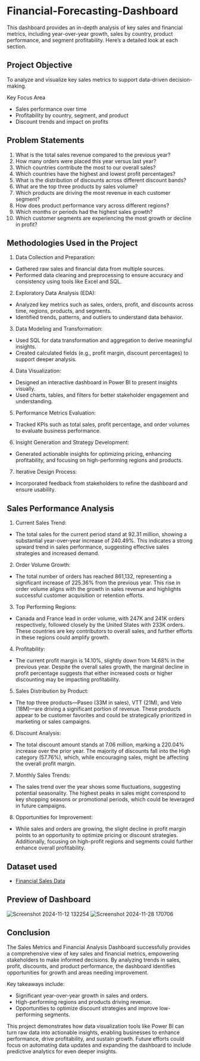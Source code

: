 # Financial-Forecasting-Dashboard
This dashboard provides an in-depth analysis of key sales and financial metrics, including year-over-year growth, sales by country, product performance, and segment profitability. Here’s a detailed look at each section.

## Project Objective
To analyze and visualize key sales metrics to support data-driven decision-making. 

Key Focus Area
- Sales performance over time
- Profitability by country, segment, and product
- Discount trends and impact on profits

## Problem Statements
1. What is the total sales revenue compared to the previous year?
2. How many orders were placed this year versus last year?
3. Which countries contribute the most to our overall sales?
4. Which countries have the highest and lowest profit percentages?
5. What is the distribution of discounts across different discount bands?
6. What are the top three products by sales volume?
7. Which products are driving the most revenue in each customer segment?
8. How does product performance vary across different regions?
9. Which months or periods had the highest sales growth?
10. Which customer segments are experiencing the most growth or decline in profit?

## Methodologies Used in the Project
1. Data Collection and Preparation:
- Gathered raw sales and financial data from multiple sources.
- Performed data cleaning and preprocessing to ensure accuracy and consistency using tools like Excel and SQL.

2. Exploratory Data Analysis (EDA):
- Analyzed key metrics such as sales, orders, profit, and discounts across time, regions, products, and segments.
- Identified trends, patterns, and outliers to understand data behavior.

3. Data Modeling and Transformation:
- Used SQL for data transformation and aggregation to derive meaningful insights.
- Created calculated fields (e.g., profit margin, discount percentages) to support deeper analysis.

4. Data Visualization:
- Designed an interactive dashboard in Power BI to present insights visually.
- Used charts, tables, and filters for better stakeholder engagement and understanding.

5. Performance Metrics Evaluation:
- Tracked KPIs such as total sales, profit percentage, and order volumes to evaluate business performance.

6. Insight Generation and Strategy Development:
- Generated actionable insights for optimizing pricing, enhancing profitability, and focusing on high-performing regions and products.

7. Iterative Design Process:
- Incorporated feedback from stakeholders to refine the dashboard and ensure usability.


## Sales Performance Analysis
1. Current Sales Trend:
- The total sales for the current period stand at 92.31 million, showing a substantial year-over-year increase of 240.49%. This indicates a strong upward trend in sales performance, suggesting effective sales strategies and increased demand.

2. Order Volume Growth:
- The total number of orders has reached 861,132, representing a significant increase of 225.36% from the previous year. This rise in order volume aligns with the growth in sales revenue and highlights successful customer acquisition or retention efforts.

3. Top Performing Regions:
- Canada and France lead in order volume, with 247K and 241K orders respectively, followed closely by the United States with 233K orders. These countries are key contributors to overall sales, and further efforts in these regions could amplify growth.

4. Profitability:
- The current profit margin is 14.10%, slightly down from 14.68% in the previous year. Despite the overall sales growth, the marginal decline in profit percentage suggests that either increased costs or higher discounting may be impacting profitability.

5. Sales Distribution by Product:
- The top three products—Paseo (33M in sales), VTT (21M), and Velo (18M)—are driving a significant portion of revenue. These products appear to be customer favorites and could be strategically prioritized in marketing or sales campaigns.

6. Discount Analysis:
- The total discount amount stands at 7.06 million, marking a 220.04% increase over the prior year. The majority of discounts fall into the High category (57.76%), which, while encouraging sales, might be affecting the overall profit margin.

7. Monthly Sales Trends:
- The sales trend over the year shows some fluctuations, suggesting potential seasonality. The highest peaks in sales might correspond to key shopping seasons or promotional periods, which could be leveraged in future campaigns.

8. Opportunities for Improvement:
- While sales and orders are growing, the slight decline in profit margin points to an opportunity to optimize pricing or discount strategies. Additionally, focusing on high-profit regions and segments could further enhance overall profitability.



## Dataset used
- <a href="https://github.com/sahna786/Financial-Forecasting-Dashboard/blob/main/Financial%20Sample%20(2).xlsx">Financial Sales Data </a>

## Preview of Dashboard

![Screenshot 2024-11-12 132254](https://github.com/user-attachments/assets/66cba114-e32b-44c0-87ca-d8cd5d4ddc7e)
![Screenshot 2024-11-28 170706](https://github.com/user-attachments/assets/54357852-b678-4b6a-b537-4a4c9ff7ba40)



## Conclusion
The Sales Metrics and Financial Analysis Dashboard successfully provides a comprehensive view of key sales and financial metrics, empowering stakeholders to make informed decisions. By analyzing trends in sales, profit, discounts, and product performance, the dashboard identifies opportunities for growth and areas needing improvement.

Key takeaways include:
- Significant year-over-year growth in sales and orders.
- High-performing regions and products driving revenue.
- Opportunities to optimize discount strategies and improve low-performing segments.
  
This project demonstrates how data visualization tools like Power BI can turn raw data into actionable insights, enabling businesses to enhance performance, drive profitability, and sustain growth. Future efforts could focus on automating data updates and expanding the dashboard to include predictive analytics for even deeper insights.

